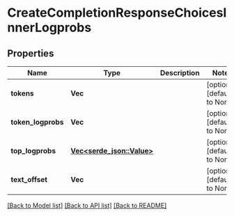 # CreateCompletionResponseChoicesInnerLogprobs

## Properties
Name | Type | Description | Notes
------------ | ------------- | ------------- | -------------
**tokens** | **Vec<String>** |  | [optional] [default to None]
**token_logprobs** | **Vec<f64>** |  | [optional] [default to None]
**top_logprobs** | [**Vec<serde_json::Value>**](object.md) |  | [optional] [default to None]
**text_offset** | **Vec<i32>** |  | [optional] [default to None]

[[Back to Model list]](../README.md#documentation-for-models) [[Back to API list]](../README.md#documentation-for-api-endpoints) [[Back to README]](../README.md)


